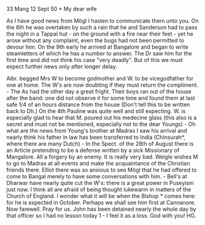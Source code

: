33 Mang 12 Sept 50
 <Thursday>*
My dear wife

As I have good news from Mögl I hasten to communicate them unto you. On the 6th he was overtaken by such a rain that he and Sanderson had to pass the night in a Tappal hut - on the ground with a fire near their feet - yet he arose without any complaint, even the bugs had not been permitted to devour him. On the 9th early he arrived at Bangalore and began to write steamletters of which he has a number to answer. The Dr saw him for the first time and did not think his case "very deadly". But of this we must expect further news only after longer delay.

Albr. begged Mrs W to become godmother and W. to be vicegodfather for one at home. The W's are now doubting if they must return the compliment. - The As had the other day a great fright. Their boys ran out of the house after the band: one did not observe it for some time and found them at last safe 1/4 of an hours distance from the house (Don't tell this to be written back to Dh.) On the 4th Pauline was quite well and still expecting. W. is especially glad to hear that M. poured out his medecine glass (this also is a secret and must not be mentioned, especially not to the dear Youngs) - Oh what are the news from Young's brother at Madras I saw his arrival and nearly think his father in law has been transferred to India (Chinsurah*, where there are many Dutch) - In the Spect. of the 28th of August there is an Article pretending to be a defense written by a sick Missionary of Mangalore. All a forgery by an enemy. It is really very bad. Weigle wishes M to go to Madras at all events and make the acquaintance of the Christian friends there. Elliot there was so anxious to see Mögl that he had offered to come to Bangal merely to have some conversations with him. - Bell's at Dharwar have nearly quite cut the W's: there is a great power in Puseyism just now. I think all are afraid of being thought lukewarm in matters of the Church of England. I wonder what it will be when the Bishop <Dealtry>* comes here: for he is expected in October. Perhaps we shall see him first at Cannanore. Now farewell. Pray for us. John has been detained nearly the whole day by that officer so I had no lesson today <just now he still comes for one to close the day>1 - I feel it as a loss.
 God with you! HG.

